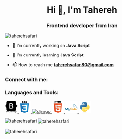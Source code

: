 <h1 align="center">Hi 👋, I'm Tahereh</h1>
<h3 align="center">Frontend developer from Iran</h3>

<p align="left"> <img src="https://komarev.com/ghpvc/?username=taherehsafari&label=Profile%20views&color=ffaaff&style=plastic" alt="taherehsafari" /> </p>

- 🔭 I’m currently working on **Java Script**

- 🌱 I’m currently learning **Java Script**

- 📫 How to reach me **taherehsafari80@gmail.com**

<h3 align="left">Connect with me:</h3>
<p align="left">
</p>

<h3 align="left">Languages and Tools:</h3>
<p align="left"> <a href="https://getbootstrap.com" target="_blank" rel="noreferrer"> <img src="https://raw.githubusercontent.com/devicons/devicon/master/icons/bootstrap/bootstrap-plain-wordmark.svg" alt="bootstrap" width="40" height="40"/> </a> <a href="https://www.w3schools.com/css/" target="_blank" rel="noreferrer"> <img src="https://raw.githubusercontent.com/devicons/devicon/master/icons/css3/css3-original-wordmark.svg" alt="css3" width="40" height="40"/> </a> <a href="https://www.djangoproject.com/" target="_blank" rel="noreferrer"> <img src="https://cdn.worldvectorlogo.com/logos/django.svg" alt="django" width="40" height="40"/> </a> <a href="https://www.w3.org/html/" target="_blank" rel="noreferrer"> <img src="https://raw.githubusercontent.com/devicons/devicon/master/icons/html5/html5-original-wordmark.svg" alt="html5" width="40" height="40"/> </a> <a href="https://www.mysql.com/" target="_blank" rel="noreferrer"> <img src="https://raw.githubusercontent.com/devicons/devicon/master/icons/mysql/mysql-original-wordmark.svg" alt="mysql" width="40" height="40"/> </a> <a href="https://www.python.org" target="_blank" rel="noreferrer"> <img src="https://raw.githubusercontent.com/devicons/devicon/master/icons/python/python-original.svg" alt="python" width="40" height="40"/> </a> </p>

<p><img align="left" src="https://github-readme-stats.vercel.app/api/top-langs?username=taherehsafari&show_icons=true&theme=tokyonight&title_color=0e007a&text_color=0e007a&bg_color=ffaaff&locale=en&layout=compact" alt="taherehsafari" /></p>

<p>&nbsp;<img align="center" src="https://github-readme-stats.vercel.app/api?username=taherehsafari&show_icons=true&theme=highcontrast&title_color=7af6ff&text_color=ffaaff&bg_color=6652ff&hide_border=true&locale=en" alt="taherehsafari" /></p>

<p><img align="center" src="https://github-readme-streak-stats.herokuapp.com/?user=taherehsafari&theme=highcontrast" alt="taherehsafari" /></p>
